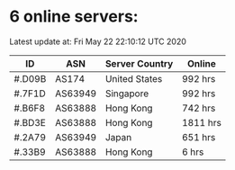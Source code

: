 # 6 online servers:

Latest update at: Fri May 22 22:10:12 UTC 2020

| ID | ASN | Server Country | Online |
| -- | --- | -------------- | ------ |
| #.D09B | AS174 | United States | 992 hrs |
| #.7F1D | AS63949 | Singapore | 992 hrs |
| #.B6F8 | AS63888 | Hong Kong | 742 hrs |
| #.BD3E | AS63888 | Hong Kong | 1811 hrs |
| #.2A79 | AS63949 | Japan | 651 hrs |
| #.33B9 | AS63888 | Hong Kong | 6 hrs |

